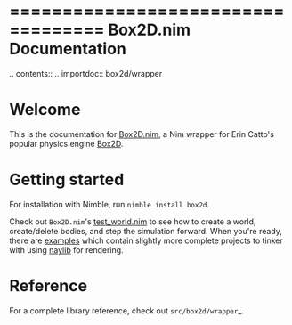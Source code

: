 ===================================
   Box2D.nim Documentation
===================================

.. contents::
.. importdoc:: box2d/wrapper

# Welcome

This is the documentation for [Box2D.nim](https://github.com/jon-edward/box2d.nim), 
a Nim wrapper for Erin Catto's popular physics engine [Box2D](https://github.com/erincatto/box2c).

# Getting started

For installation with Nimble, run ``nimble install box2d``.

Check out `Box2D.nim`'s [test_world.nim](https://github.com/jon-edward/box2d.nim/blob/main/tests/test_world.nim) 
to see how to create a world, create/delete bodies, and step the simulation forward. When you're ready, there 
are [examples](https://github.com/jon-edward/box2d.nim/tree/main/examples) which contain slightly more complete 
projects to tinker with using [naylib](https://github.com/planetis-m/naylib) for rendering.

# Reference

For a complete library reference, check out `src/box2d/wrapper`_.

